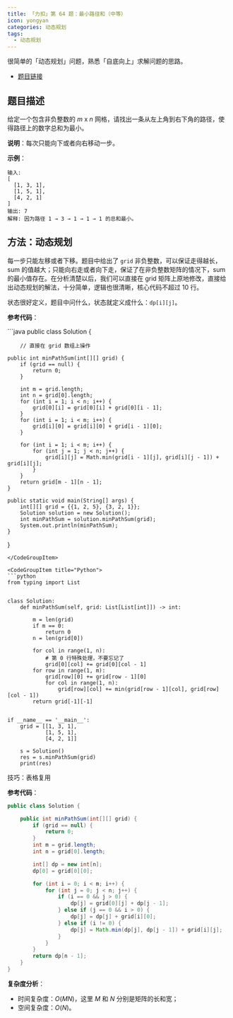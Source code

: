 ```yaml
---
title: 「力扣」第 64 题：最小路径和（中等）
icon: yongyan
categories: 动态规划
tags:
  - 动态规划
---
```


很简单的「动态规划」问题，熟悉「自底向上」求解问题的思路。

+ [题目链接](https://leetcode-cn.com/problems/minimum-path-sum/description/)

## 题目描述

给定一个包含非负整数的 *m* x *n* 网格，请找出一条从左上角到右下角的路径，使得路径上的数字总和为最小。

**说明**：每次只能向下或者向右移动一步。

**示例**：

```
输入:
[
  [1, 3, 1],
  [1, 5, 1],
  [4, 2, 1]
]
输出: 7
解释: 因为路径 1 → 3 → 1 → 1 → 1 的总和最小。
```


## 方法：动态规划

每一步只能左移或者下移。题目中给出了 `grid` 非负整数，可以保证走得越长，sum 的值越大；只能向右走或者向下走，保证了在非负整数矩阵的情况下，sum 的最小值存在。在分析清楚以后，我们可以直接在 grid 矩阵上原地修改，直接给出动态规划的解法，十分简单，逻辑也很清晰，核心代码不超过 10 行。

状态很好定义，题目中问什么，状态就定义成什么：`dp[i][j]`。


**参考代码**：


<CodeGroup>
<CodeGroupItem title="Java">
```java
public class Solution {
  
        // 直接在 grid 数组上操作

    public int minPathSum(int[][] grid) {
        if (grid == null) {
            return 0;
        }
        
        int m = grid.length;
        int n = grid[0].length;
        for (int i = 1; i < n; i++) {
            grid[0][i] = grid[0][i] + grid[0][i - 1];
        }
        for (int i = 1; i < m; i++) {
            grid[i][0] = grid[i][0] + grid[i - 1][0];
        }
        
        for (int i = 1; i < m; i++) {
            for (int j = 1; j < n; j++) {
                grid[i][j] = Math.min(grid[i - 1][j], grid[i][j - 1]) + grid[i][j];
            }
        }
        return grid[m - 1][n - 1];
    }

    public static void main(String[] args) {
        int[][] grid = {{1, 2, 5}, {3, 2, 1}};
        Solution solution = new Solution();
        int minPathSum = solution.minPathSum(grid);
        System.out.println(minPathSum);
    }
}
```
</CodeGroupItem>

<CodeGroupItem title="Python">
```python
from typing import List


class Solution:
    def minPathSum(self, grid: List[List[int]]) -> int:

        m = len(grid)
        if m == 0:
            return 0
        n = len(grid[0])

        for col in range(1, n):
            # 第 0 行特殊处理，不要忘记了
            grid[0][col] += grid[0][col - 1]
        for row in range(1, m):
            grid[row][0] += grid[row - 1][0]
            for col in range(1, n):
                grid[row][col] += min(grid[row - 1][col], grid[row][col - 1])
        return grid[-1][-1]


if __name__ == '__main__':
    grid = [[1, 3, 1],
            [1, 5, 1],
            [4, 2, 1]]

    s = Solution()
    res = s.minPathSum(grid)
    print(res)
```
</CodeGroupItem>
</CodeGroup>



技巧：表格复用

**参考代码**：

```java
public class Solution {

    public int minPathSum(int[][] grid) {
        if (grid == null) {
            return 0;
        }
        int m = grid.length;
        int n = grid[0].length;

        int[] dp = new int[n];
        dp[0] = grid[0][0];

        for (int i = 0; i < m; i++) {
            for (int j = 0; j < n; j++) {
                if (i == 0 && j > 0) {
                    dp[j] = grid[0][j] + dp[j - 1];
                } else if (j == 0 && i > 0) {
                    dp[j] = dp[j] + grid[i][0];
                } else if (i != 0) {
                    dp[j] = Math.min(dp[j], dp[j - 1]) + grid[i][j];
                }
            }
        }
        return dp[n - 1];
    }
}
```

**复杂度分析**：

+ 时间复杂度：$O(MN)$，这里 $M$ 和 $N$ 分别是矩阵的长和宽；
+ 空间复杂度：$O(N)$。

